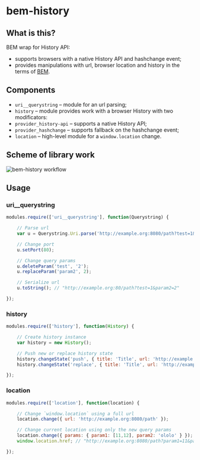 bem-history
===========

## What is this?
BEM wrap for History API:
* supports browsers with a native History API and hashchange event;
* provides manipulations with url, browser location and history in the terms of [BEM](http://bem.info/).

## Components

* `uri__querystring` – module for an url parsing;
* `history` – module provides work with a browser History with two modificators:
 * `provider_history-api` – supports a native History API;
 * `provider_hashchange` – supports fallback on the hashchange event;
* `location` – high-level module for a `window.location` change.

## Scheme of library work

![bem-history workflow](https://cdn.rawgit.com/bem/bem-history/v4/bem-history_from-browser.svg)

## Usage

### uri__querystring
```js
modules.require(['uri__querystring'], function(Querystring) {

    // Parse url
    var u = Querystring.Uri.parse('http://example.org:8080/path?test=1&test=2&param2=22');

    // Change port
    u.setPort(80);

    // Change query params
    u.deleteParam('test', '2');
    u.replaceParam('param2', 2);

    // Serialize url
    u.toString(); // "http://example.org:80/path?test=1&param2=2"

});
```

### history
```js
modules.require(['history'], function(History) {

    // Create history instance
    var history = new History();

    // Push new or replace history state
    history.changeState('push', { title: 'Title', url: 'http://example.org:8080/path' });
    history.changeState('replace', { title: 'Title', url: 'http://example.org:8080/path?test=1' });

});
```

### location
```js
modules.require(['location'], function(location) {

    // Change `window.location` using a full url
    location.change({ url: 'http://example.org:8080/path' });

    // Change current location using only the new query params
    location.change({ params: { param1: [11,12], param2: 'ololo' } });
    window.location.href; // "http://example.org:8080/path?param1=11&param1=12&param2=ololo"

});
```
